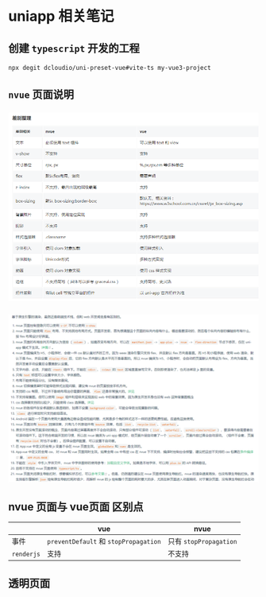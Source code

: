 # uniapp 相关笔记

## 创建 `typescript` 开发的工程

```bash
npx degit dcloudio/uni-preset-vue#vite-ts my-vue3-project
```

## `nvue` 页面说明
<!-- ![图片](/nvue.png) -->
### <img src="./public/nvue.png" data-fancybox="gallery"/>

<!-- ![图片](/nvue2.png) -->
### <img src="./public/nvue2.png" data-fancybox="gallery"/>

## nvue 页面与 vue页面 区别点

||vue|nvue|
|---|---|---|
|事件|`preventDefault` 和 `stopPropagation`|只有 `stopPropagation`|
|`renderjs`|支持|不支持|


## 透明页面
